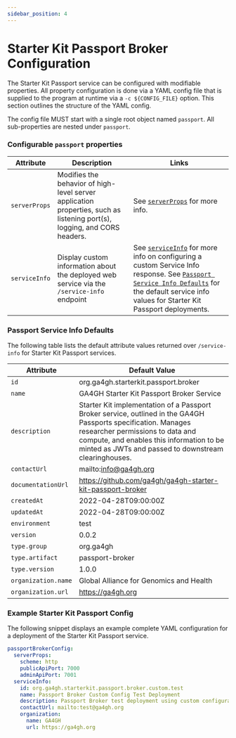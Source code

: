 ```yaml
---
sidebar_position: 4
---
```


# Starter Kit Passport Broker Configuration

The Starter Kit Passport service can be configured with modifiable properties. All property configuration is done via a YAML config file that is supplied to the program at runtime via a `-c ${CONFIG_FILE}` option. This section outlines the structure of the YAML config.

The config file MUST start with a single root object named `passport`. All sub-properties are nested under `passport`.

### Configurable `passport` properties

| Attribute | Description | Links |
|-----------|-------------|------|
| `serverProps` | Modifies the behavior of high-level server application properties, such as listening port(s), logging, and CORS headers. | See [`serverProps`](../../concepts-and-guides/configuring-webservice-properties) for more info.
| `serviceInfo` | Display custom information about the deployed web service via the `/service-info` endpoint | See [`serviceInfo`](../../concepts-and-guides/configuring-service-info) for more info on configuring a custom Service Info response. See [`Passport Service Info Defaults`](#passport-service-info-defaults) for the default service info values for Starter Kit Passport deployments. |


### Passport Service Info Defaults

The following table lists the default attribute values returned over `/service-info` for Starter Kit Passport services.

| Attribute | Default Value |
|-----------|---------------|
| `id` | org.ga4gh.starterkit.passport.broker |
| `name` | GA4GH Starter Kit Passport Broker Service |
| `description` | Starter Kit implementation of a Passport Broker service, outlined in the GA4GH Passports specification. Manages researcher permissions to data and compute, and enables this information to be minted as JWTs and passed to downstream clearinghouses. |
| `contactUrl` | mailto:info@ga4gh.org |
| `documentationUrl` | https://github.com/ga4gh/ga4gh-starter-kit-passport-broker |
| `createdAt` | 2022-04-28T09:00:00Z |
| `updatedAt` | 2022-04-28T09:00:00Z |
| `environment` | test |
| `version` | 0.0.2 |
| `type.group`| org.ga4gh |
| `type.artifact`| passport-broker |
| `type.version`| 1.0.0 |
| `organization.name` | Global Alliance for Genomics and Health|
| `organization.url` | https://ga4gh.org |


### Example Starter Kit Passport Config

The following snippet displays an example complete YAML configuration for a deployment of the Starter Kit Passport service.

```yaml
passportBrokerConfig:
  serverProps:
    scheme: http
    publicApiPort: 7000
    adminApiPort: 7001
  serviceInfo:
    id: org.ga4gh.starterkit.passport.broker.custom.test
    name: Passport Broker Custom Config Test Deployment
    description: Passport Broker test deployment using custom configurations
    contactUrl: mailto:test@ga4gh.org
    organization:
      name: GA4GH
      url: https://ga4gh.org
```